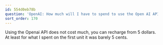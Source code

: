 ```yaml
---
id: 554d0eb78b
question: 'OpenAI: How much will I have to spend to use the Open AI API?'
sort_order: 170
---
```


Using the Openai API does not cost much, you can recharge from 5 dollars. At least for what I spent on the first unit it was barely 5 cents.

